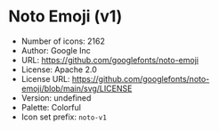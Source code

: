 # Noto Emoji (v1)

- Number of icons: 2162
- Author: Google Inc
- URL: https://github.com/googlefonts/noto-emoji
- License: Apache 2.0
- License URL: https://github.com/googlefonts/noto-emoji/blob/main/svg/LICENSE
- Version: undefined
- Palette: Colorful
- Icon set prefix: `noto-v1`
